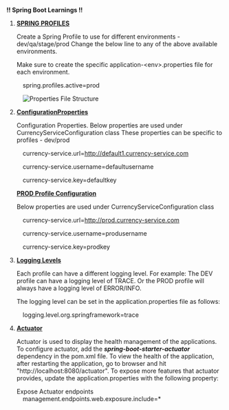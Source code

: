 **!! Spring Boot Learnings !!**

1. **<u>SPRING PROFILES</u>**
        <p>Create a Spring Profile to use for different environments - dev/qa/stage/prod
        Change the below line to any of the above available environments. 
        <p>Make sure to create the specific application-\<env>.properties file for each environment.
            <p>&emsp;spring.profiles.active=prod
            <p>&emsp;<img src="C:\Users\JoshiAniruddha\Documents\learning\projects\learn-spring-boot\images\img.png" title="Properties File Structure"/>
2. **<u>ConfigurationProperties</u>**
        <p>Configuration Properties. Below properties are used under CurrencyServiceConfiguration class
        These properties can be specific to profiles - dev/prod
            <p>&emsp;currency-service.url=http://default1.currency-service.com
            <p>&emsp;currency-service.username=defaultusername
            <p>&emsp;currency-service.key=defaultkey
        <p>**<u>PROD Profile Configuration</u>**
                <p>Below properties are used under CurrencyServiceConfiguration class
                <p>&emsp;currency-service.url=http://prod.currency-service.com
                <p>&emsp;currency-service.username=produsername
                <p>&emsp;currency-service.key=prodkey
3. **<u>Logging Levels</u>**
           <p>Each profile can have a different logging level.
           For example: The DEV profile can have a logging level of TRACE. Or the PROD profile will always have a logging
           level of ERROR/INFO.
           <p>The logging level can be set in the application.properties file as follows:
                <p>&emsp;logging.level.org.springframework=trace
4. **<u>Actuator</u>**
        <p>Actuator is used to display the health management of the applications.
        To configure actuator, add the **_spring-boot-starter-actuator_** dependency in the pom.xml file.
        To view the health of the application, after restarting the application, go to browser and hit "http://localhost:8080/actuator".
        To expose more features that actuator provides, update the application.properties with the following property:
        <p>Expose Actuator endpoints</br>
               &emsp;management.endpoints.web.exposure.include=*</p></p>